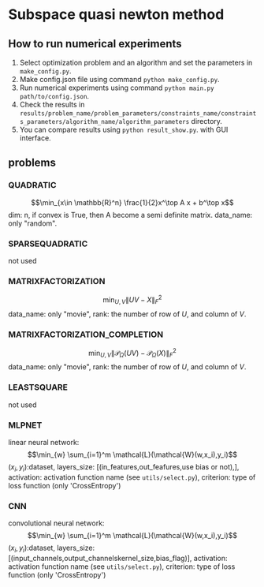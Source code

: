 # Subspace quasi newton method

## How to run numerical experiments
1. Select optimization problem and an algorithm and set the parameters in `make_config.py`.
2. Make config.json file using command `python make_config.py`.
3. Run numerical experiments using command `python main.py path/to/config.json`.
4. Check the results in `results/problem_name/problem_parameters/constraints_name/constraints_parameters/algorithm_name/algorithm_parameters` directory.
5. You can compare results using `python result_show.py`. with GUI interface.

## problems

### QUADRATIC
$$\min_{x\in \mathbb{R}^n} \frac{1}{2}x^\top A x + b^\top x$$
dim: n, if convex is True, then A become a semi definite matrix. data_name: only "random".

### SPARSEQUADRATIC
not used

### MATRIXFACTORIZATION
$$\min_{U,V} \|UV - X\|_F^2$$
data_name: only "movie", rank: the number of row of $U$, and column of $V$.

### MATRIXFACTORIZATION_COMPLETION
$$\min_{U,V} \|\mathcal{P}_{\Omega}(UV) - \mathcal{P}_{\Omega}(X)\|_F^2$$
data_name: only "movie", rank: the number of row of $U$, and column of $V$.

### LEASTSQUARE
not used

### MLPNET
linear neural network:
$$\min_{w} \sum_{i=1}^m \mathcal{L}(\mathcal{W}(w,x_i),y_i)$$
$(x_i,y_i)$:dataset, layers_size: [(in_features,out_feafures,use bias or not),], activation: activation function name (see `utils/select.py`), criterion: type of loss function (only 'CrossEntropy')

### CNN
convolutional neural network:
$$\min_{w} \sum_{i=1}^m \mathcal{L}(\mathcal{W}(w,x_i),y_i)$$
$(x_i,y_i)$:dataset,
layers_size: [(input_channels,output_channelskernel_size,bias_flag)],
activation: activation function name (see `utils/select.py`),
criterion: type of loss function (only 'CrossEntropy')
